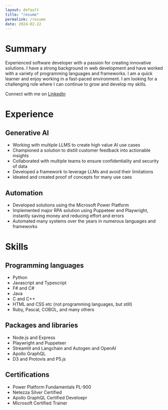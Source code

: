 ```yaml
---
layout: default
title: "resume"
permalink: /resume
date: 2024-02-22
---
```


# Summary
Experienced software developer with a passion for creating innovative solutions. I have a strong background in web development and have worked with a variety of programming languages and frameworks. I am a quick learner and enjoy working in a fast-paced environment. I am looking for a challenging role where I can continue to grow and develop my skills.

Connect with me on [LinkedIn](https://www.linkedin.com/in/jgoalby)

# Experience

## Generative AI
- Working with multiple LLMS to create high value AI use cases
- Championed a solution to distill customer feedback into actionable insights
- Collaborated with multiple teams to ensure confidentiality and security of data
- Developed a framework to leverage LLMs and avoid their limitations
- Ideated and created proof of concepts for many use caes

## Automation
- Developed solutions using the Microsoft Power Platform
- Implemented major RPA solution using Puppeteer and Playwright, instantly saving money and reducing effort and errors
- Automated many systems over the years in numerous languages and frameworks

# Skills

## Programming languages
- Python
- Javascript and Typescript
- F# and C#
- Java
- C and C++
- HTML and CSS etc (not programming languages, but still)
- Ruby, Pascal, COBOL, and many others

## Packages and libraries
- Node.js and Express
- Playwright and Puppeteer
- Streamlit and Langchain and Autogen and OpenAI
- Apollo GraphQL
- D3 and Protovis and P5.js

## Certifications
- Power Platform Fundamentals PL-900
- Netezza Silver Certified
- Apollo GraphQL Certified Develoepr
- Microsoft Certified Trainer
